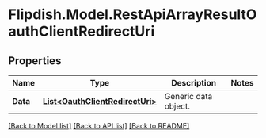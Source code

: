 # Flipdish.Model.RestApiArrayResultOauthClientRedirectUri
## Properties

Name | Type | Description | Notes
------------ | ------------- | ------------- | -------------
**Data** | [**List&lt;OauthClientRedirectUri&gt;**](OauthClientRedirectUri.md) | Generic data object. | 

[[Back to Model list]](../README.md#documentation-for-models) [[Back to API list]](../README.md#documentation-for-api-endpoints) [[Back to README]](../README.md)

